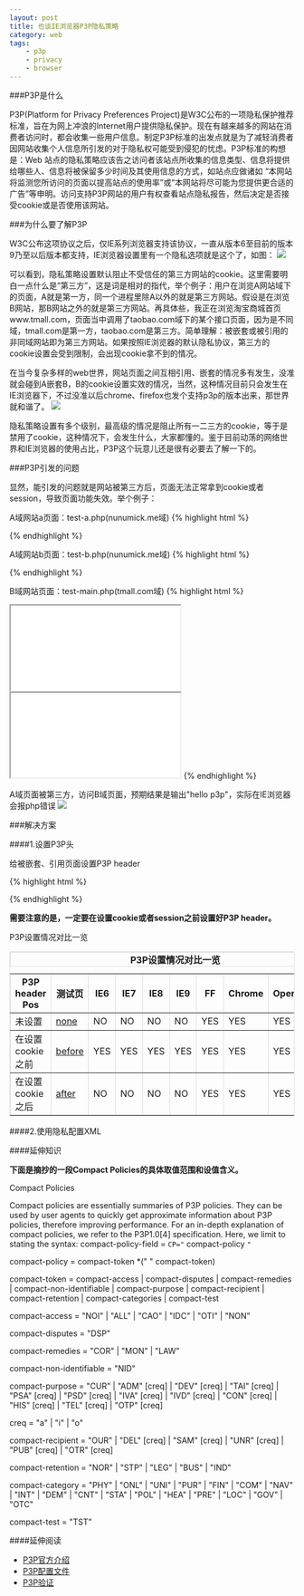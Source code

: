 ```yaml
---
layout: post
title: 也谈IE浏览器P3P隐私策略
category: web
tags: 
    - p3p
    - privacy
    - browser
---
```


###P3P是什么

P3P(Platform for Privacy Preferences Project)是W3C公布的一项隐私保护推荐标准，旨在为网上冲浪的Internet用户提供隐私保护。现在有越来越多的网站在消费者访问时，都会收集一些用户信息。制定P3P标准的出发点就是为了减轻消费者因网站收集个人信息所引发的对于隐私权可能受到侵犯的忧虑。P3P标准的构想是：Web 站点的隐私策略应该告之访问者该站点所收集的信息类型、信息将提供给哪些人、信息将被保留多少时间及其使用信息的方式，如站点应做诸如 “本网站将监测您所访问的页面以提高站点的使用率”或“本网站将尽可能为您提供更合适的广告”等申明。访问支持P3P网站的用户有权查看站点隐私报告，然后决定是否接受cookie或是否使用该网站。

###为什么要了解P3P

W3C公布这项协议之后，仅IE系列浏览器支持该协议，一直从版本6至目前的版本9乃至以后版本都支持，IE浏览器设置里有一个隐私选项就是这个了，如图：
<img src="http://nunumick.me/blog/usr/uploads/2011/11/3916672175.png" />

可以看到，隐私策略设置默认阻止不受信任的第三方网站的cookie。这里需要明白一点什么是“第三方”，这是词是相对的指代，举个例子：用户在浏览A网站域下的页面，A就是第一方，同一个进程里除A以外的就是第三方网站。假设是在浏览B网站，那B网站之外的就是第三方网站。再具体些，我正在浏览淘宝商城首页www.tmall.com，页面当中调用了taobao.com域下的某个接口页面，因为是不同域，tmall.com是第一方，taobao.com是第三方。简单理解：被嵌套或被引用的非同域网站即为第三方网站。如果按照IE浏览器的默认隐私协议，第三方的cookie设置会受到限制，会出现cookie拿不到的情况。

在当今复杂多样的web世界，网站页面之间互相引用、嵌套的情况多有发生，没准就会碰到A嵌套B，B的cookie设置实效的情况，当然，这种情况目前只会发生在IE浏览器下，不过没准以后chrome、firefox也发个支持p3p的版本出来，那世界就和谐了。
<img src="http://nunumick.me/blog/usr/uploads/2011/11/747800483.png" />

隐私策略设置有多个级别，最高级的情况是阻止所有一二三方的cookie，等于是禁用了cookie，这种情况下，会发生什么，大家都懂的。鉴于目前动荡的网络世界和IE浏览器的使用占比，P3P这个玩意儿还是很有必要去了解一下的。

###P3P引发的问题

显然，能引发的问题就是网站被第三方后，页面无法正常拿到cookie或者session，导致页面功能失效。举个例子：

A域网站a页面：test-a.php(nunumick.me域)
{% highlight html %}
<?php
    session_start();
    $_SESSION['p3p'] = 'hello p3p';//设置session值
?>
{% endhighlight %}

A域网站b页面：test-b.php(nunumick.me域)
{% highlight html %}
<?php
    session_start();
    echo($_SESSION['p3p']);//打印session
?>
{% endhighlight %}

B域网站页面：test-main.php(tmall.com域)
{% highlight html %}
<body>
<iframe src="A域a页面URL"></iframe>
<iframe src="A域b页面URL"></iframe>
</body>
{% endhighlight %}

A域页面被第三方，访问B域页面，预期结果是输出"hello p3p"，实际在IE浏览器会报php错误
<img src="http://nunumick.me/blog/usr/uploads/2011/11/2240910256.png" />

###解决方案

####1.设置P3P头

给被嵌套、引用页面设置P3P header

{% highlight html %}
<?php
    @header("P3P: CP='CURa ADMa DEVa PSAo PSDo OUR BUS UNI PUR INT DEM STA PRE COM NAV OTC NOI DSP COR'");
    session_start();
    $_SESSION['p3p'] = 'hello p3p';
?>
{% endhighlight %}

**需要注意的是，一定要在设置cookie或者session之前设置好P3P header。**

P3P设置情况对比一览
<table width="580" border="1" style="border:1px solid #ddd">
<caption style="border:1px solid #ddd;font-weight:700;text-align:center">P3P设置情况对比一览</caption>
<tbody><tr>
    <th>P3P header Pos</th>
    <th>测试页</th>
    <th>IE6</th>
    <th>IE7</th>
    <th>IE8</th>
    <th>IE9</th>
    <th>FF</th>
    <th>Chrome</th>
    <th>Opera</th>
    <th>Safari</th>
</tr>
<tr>
    <td>未设置</td>
    <td><a href="http://www.tmall.com/test/p3p/test-main.php" target="_blank">none</a></td>
    <td>NO</td>
    <td>NO</td>
    <td>NO</td>
    <td>NO</td>
    <td>YES</td>
    <td>YES</td>
    <td>YES</td>
    <td>YES</td>
</tr>
<tr>
    <td>在设置cookie之前</td>
    <td><a href="http://www.tmall.com/test/p3p/test-main.php?pos=1" target="_blank">before</a></td>
    <td>YES</td>
    <td>YES</td>
    <td>YES</td>
    <td>YES</td>
    <td>YES</td>
    <td>YES</td>
    <td>YES</td>
    <td>YES</td>
</tr>
<tr>
    <td>在设置cookie之后</td>
    <td><a href="http://www.tmall.com/test/p3p/test-main.php?pos=3" target="_blank">after</a></td>
    <td>NO</td>
    <td>NO</td>
    <td>NO</td>
    <td>NO</td>
    <td>YES</td>
    <td>YES</td>
    <td>YES</td>
    <td>YES</td>
</tr>
</tbody></table>

####2.使用隐私配置XML

####延伸知识

**下面是摘抄的一段Compact Policies的具体取值范围和设值含义。**


Compact Policies

Compact policies are essentially summaries of P3P policies. They can be used by user agents to quickly get approximate information about P3P policies, therefore improving performance.
For an in-depth explanation of compact policies, we refer to the P3P1.0[4] specification. Here, we limit to stating the syntax:
compact-policy-field = `CP="` compact-policy `"`

compact-policy = compact-token *(" " compact-token) 

compact-token = compact-access |
compact-disputes |
compact-remedies |
compact-non-identifiable |
compact-purpose |
compact-recipient |
compact-retention |
compact-categories |
compact-test 

compact-access = "NOI" | "ALL" | "CAO" | "IDC" | "OTI" | "NON"

compact-disputes = "DSP" 

compact-remedies = "COR" | "MON" | "LAW"

compact-non-identifiable = "NID" 

compact-purpose = "CUR" | "ADM" [creq] | "DEV" [creq] | "TAI" [creq] | 
"PSA" [creq] | "PSD" [creq] | "IVA" [creq] | "IVD" [creq] | 
"CON" [creq] | "HIS" [creq] | "TEL" [creq] | "OTP" [creq]

creq = "a" | "i" | "o"

compact-recipient = "OUR" | "DEL" [creq] | "SAM" [creq] | "UNR" [creq] | 
"PUB" [creq] | "OTR" [creq]

compact-retention = "NOR" | "STP" | "LEG" | "BUS" | "IND"

compact-category = "PHY" | "ONL" | "UNI" | "PUR" | "FIN" | "COM" | 
"NAV" | "INT" | "DEM" | "CNT" | "STA" | "POL" | 
"HEA" | "PRE" | "LOC" | "GOV" | "OTC"

compact-test = "TST"

####延伸阅读

* <a href="http://www.w3.org/P3P/" target="_blank">P3P官方介绍</a>
* <a href="http://www.w3.org/P3P/details.html" target="_blank">P3P配置文件</a>
* <a href="http://www.w3.org/P3P/validator.html" target="_blank">P3P验证</a>
